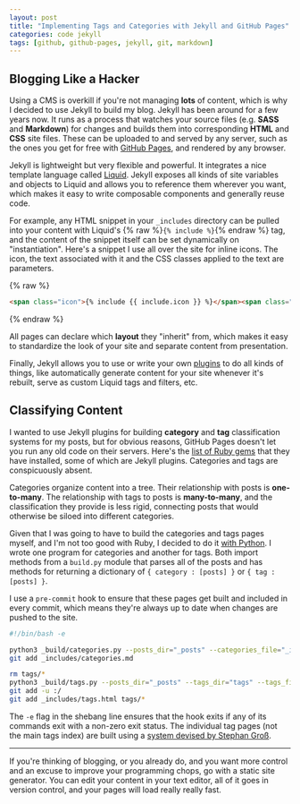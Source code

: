 ```yaml
---
layout: post
title: "Implementing Tags and Categories with Jekyll and GitHub Pages"
categories: code jekyll
tags: [github, github-pages, jekyll, git, markdown]
---
```


## Blogging Like a Hacker

Using a CMS is overkill if you're not managing __lots__ of content, which is why I decided to use Jekyll to build my blog. Jekyll has been around for a few years now. It runs as a process that watches your source files (e.g. __SASS__ and __Markdown__) for changes and builds them into corresponding __HTML__ and __CSS__ site files. These can be uploaded to and served by any server, such as the ones you get for free with [GitHub Pages](https://pages.github.com/), and rendered by any browser.

Jekyll is lightweight but very flexible and powerful. It integrates a nice template language called [Liquid](https://shopify.github.io/liquid/). Jekyll exposes all kinds of site variables and objects to Liquid and allows you to reference them wherever you want, which makes it easy to write composable components and generally reuse code.

For example, any HTML snippet in your `_includes` directory can be pulled into your content with Liquid's {% raw %}`{% include %}`{% endraw %} tag, and the content of the snippet itself can be set dynamically on "instantiation". Here's a snippet I use all over the site for inline icons. The icon, the text associated with it and the CSS classes applied to the text are parameters.

{% raw %}
~~~html
<span class="icon">{% include {{ include.icon }} %}</span><span class="icon-text {{ include.text-classes }}"> {{ include.text }}</span>
~~~
{% endraw %}

All pages can declare which __layout__ they "inherit" from, which makes it easy to standardize the look of your site and separate content from presentation.

Finally, Jekyll allows you to use or write your own [plugins](http://jekyllrb.com/docs/plugins/) to  do all kinds of things, like automatically generate content for your site whenever it's rebuilt, serve as custom Liquid tags and filters, etc.


## Classifying Content

I wanted to use Jekyll plugins for building __category__ and __tag__ classification systems for my posts, but for obvious reasons, GitHub Pages doesn't let you run any old 
code on their servers. Here's the [list of Ruby gems](https://pages.github.com/versions/) that they have installed, some of which are Jekyll plugins. Categories and tags are conspicuously absent.

Categories organize content into a tree. Their relationship with posts is __one-to-many__. The relationship with tags to posts is __many-to-many__, and the classification they provide is less rigid, connecting posts that would otherwise be siloed into different categories.

Given that I was going to have to build the categories and tags pages myself, and I'm not too good with Ruby, I decided to do it [with Python](https://github.com/kylebebak/kylebebak.github.io/tree/master/_build). I wrote one program for categories and another for tags. Both import methods from a `build.py` module that parses all of the posts and has methods for returning a dictionary of `{ category : [posts] }` or `{ tag : [posts] }`.

I use a `pre-commit` hook to ensure that these pages get built and included in every commit, which means they're always up to date when changes are pushed to the site.

~~~sh
#!/bin/bash -e

python3 _build/categories.py --posts_dir="_posts" --categories_file="_includes/categories.md"
git add _includes/categories.md

rm tags/*
python3 _build/tags.py --posts_dir="_posts" --tags_dir="tags" --tags_file="_includes/tags.html"
git add -u :/
git add _includes/tags.html tags/*
~~~

The `-e` flag in the shebang line ensures that the hook exits if any of its commands exit with a non-zero exit status. The individual tag pages (not the main tags index) are built using a [system devised by Stephan Groß](http://www.minddust.com/post/tags-and-categories-on-github-pages/).

---

If you're thinking of blogging, or you already do, and you want more control and an excuse to improve your programming chops, go with a static site generator. You can edit your content in your text editor, all of it goes in version control, and your pages will load really really fast.
